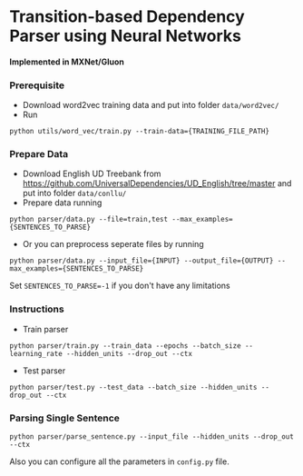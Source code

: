 # Transition-based Dependency Parser using Neural Networks
#### Implemented in MXNet/Gluon

### Prerequisite
 - Download word2vec training data and put into folder ```data/word2vec/```
 - Run
```
python utils/word_vec/train.py --train-data={TRAINING_FILE_PATH}
```

### Prepare Data
 - Download English UD Treebank from https://github.com/UniversalDependencies/UD_English/tree/master and put into folder ```data/conllu/```
 - Prepare data running
```
python parser/data.py --file=train,test --max_examples={SENTENCES_TO_PARSE}
```
 - Or you can preprocess seperate files by running
```
python parser/data.py --input_file={INPUT} --output_file={OUTPUT} --max_examples={SENTENCES_TO_PARSE}
```
Set ```SENTENCES_TO_PARSE=-1``` if you don't have any limitations

### Instructions
 - Train parser
```
python parser/train.py --train_data --epochs --batch_size --learning_rate --hidden_units --drop_out --ctx
```
 - Test parser
```
python parser/test.py --test_data --batch_size --hidden_units --drop_out --ctx
```

### Parsing Single Sentence
```
python parser/parse_sentence.py --input_file --hidden_units --drop_out --ctx
```

Also you can configure all the parameters in ```config.py``` file.
